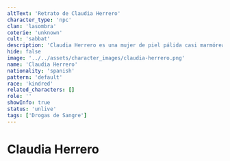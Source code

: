```yaml
---
altText: 'Retrato de Claudia Herrero'
character_type: 'npc'
clan: 'lasombra'
coterie: 'unknown'
cult: 'sabbat'
description: 'Claudia Herrero es una mujer de piel pálida casi marmórea con ojos completamente negros que parecen pozos infinitos su cabello largo y ondulado de color negro azabache cae sobre sus hombros enmarcando un rostro de rasgos afilados y pómulos marcados su figura es esbelta y estilizada, viste ropa oscura oscura y accesorios como anillos y un collar de perlas su maquillaje resalta aún más sus facciones con labios pintados de un rojo oscuro y un sutil contorno que acentúa la sombra de su mirada.'
hide: false
image: '../../assets/character_images/claudia-herrero.png'
name: 'Claudia Herrero'
nationality: 'spanish'
pattern: 'default'
race: 'kindred'
related_characters: []
role: ''
showInfo: true
status: 'unlive'
tags: ['Drogas de Sangre']
---
```


# Claudia Herrero
